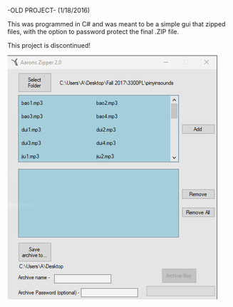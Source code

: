 <p align="center">


-OLD PROJECT- (1/18/2016)

This was programmed in C# and was meant to be a simple gui that zipped files,
with the option to password protect the final .ZIP file.

This project is discontinued!


![ScreenShot](https://github.com/aaprather/Azip/blob/master/screen1.png)
</p>
